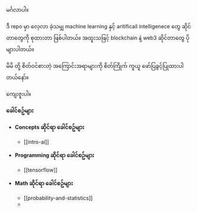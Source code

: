 မင်္ဂလာပါ။

ဒီ repo မှာ လေ့လာ ခဲ့သမျှ machine learning နှင့် aritificail intelligenece တွေ ဆိုင်တာတွေကို စုထားတာ ဖြစ်ပါတယ်။ အထူးသဖြင့် blockchain နဲ့ web3 ဆိုင်တာတွေ ပိုများပါတယ်။

မိမိ တို့ စိတ်ဝင်စားတဲ့ အကြောင်းအရာများကို စိတ်ကြိုက် ကူယူ ဖော်ပြခွင့်ပြုထားပါတယ်နော်။

ကျေးဇူးပါ။

__ခေါင်စဥ်များ__

- **Concepts ဆိုင်ရာ ခေါင်စဥ်များ** 
	- [[intro-ai]]

-  **Programming ဆိုင်ရာ ခေါင်စဥ်များ**
	* [[tensorflow]]
	
- **Math ဆိုင်ရာ ခေါင်စဥ်များ**
	- [[probability-and-statistics]]
	- 